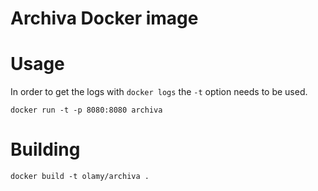 # Archiva Docker image

# Usage

In order to get the logs with `docker logs` the `-t` option needs to be used.

    docker run -t -p 8080:8080 archiva

# Building

    docker build -t olamy/archiva .
